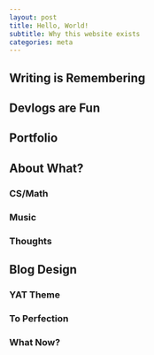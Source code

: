 ```yaml
---
layout: post
title: Hello, World!
subtitle: Why this website exists
categories: meta
---
```


## Writing is Remembering
## Devlogs are Fun
## Portfolio
## About What?
### CS/Math
### Music
### Thoughts
## Blog Design
### YAT Theme
### To Perfection
### What Now?
